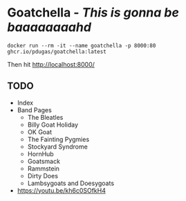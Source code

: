 # Goatchella - _This is gonna be baaaaaaaahd_

```
docker run --rm -it --name goatchella -p 8000:80 ghcr.io/pdugas/goatchella:latest
```

Then hit <http://localhost:8000/>

## TODO

* Index
* Band Pages
  * The Bleatles
  * Billy Goat Holiday
  * OK Goat
  * The Fainting Pygmies
  * Stockyard Syndrome
  * HornHub
  * Goatsmack
  * Rammstein
  * Dirty Does
  * Lambsygoats and Doesygoats
* <https://youtu.be/kh6c0SOfkH4>

